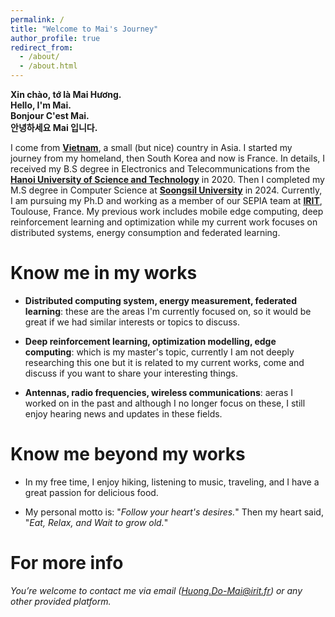 ```yaml
---
permalink: /
title: "Welcome to Mai's Journey"
author_profile: true
redirect_from: 
  - /about/
  - /about.html
---
```

**Xin chào, tớ là Mai Hương.**  
**Hello, I'm Mai.**  
**Bonjour C'est Mai.**  
**안녕하세요 Mai 입니다.**

I come from [**Vietnam**](https://en.wikipedia.org/wiki/Vietnam), a small (but nice) country in Asia. I started my journey from my homeland, then South Korea and now is France. In details, I received my B.S degree in Electronics and Telecommunications from the [**Hanoi University of Science and Technology**](https://hust.edu.vn/) in 2020. Then I completed my M.S degree in Computer Science at [**Soongsil University**](https://ssu.ac.kr/) in 2024. Currently, I am pursuing my Ph.D and working as a member of our SEPIA team at [**IRIT**](https://www.irit.fr/en/home/), Toulouse, France. My previous work includes mobile edge computing, deep reinforcement learning and optimization while my current work focuses on distributed systems, energy consumption and federated learning.

Know me in my works
======
- **Distributed computing system, energy measurement, federated learning**: these are the areas I'm currently focused on, so it would be great if we had similar interests or topics to discuss.

- **Deep reinforcement learning, optimization modelling, edge computing**: which is my master's topic, currently I am not deeply researching this one but it is related to my current works, come and discuss if you want to share your interesting things.

- **Antennas, radio frequencies, wireless communications**: aeras I worked on in the past and although I no longer focus on these, I still enjoy hearing news and updates in these fields.

Know me beyond my works
======
- In my free time, I enjoy hiking, listening to music, traveling, and I have a great passion for delicious food.

- My personal motto is: "*Follow your heart's desires.*" Then my heart said, "*Eat, Relax, and Wait to grow old.*"

For more info
======
*You’re welcome to contact me via email ([Huong.Do-Mai@irit.fr](mailto:Huong.Do-Mai@irit.fr)) or any other provided platform.*


